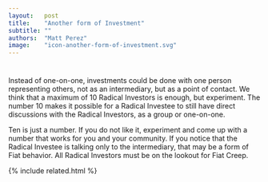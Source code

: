 ```yaml
---
layout:   post
title:    "Another form of Investment"
subtitle: ""
authors:  "Matt Perez"
image:    "icon-another-form-of-investment.svg"
---
```


<div style='display:none; '>
 <p>There are many forms of investments that we had not thought of. Jose just came up with another..</p>
</div>

<h1></h1>
<p>Instead of one-on-one, investments could be done with one person representing others, not as an intermediary, but as a point of contact. We think that a maximum of 10 Radical Investors is enough, but experiment. The number 10 makes it possible for a Radical Investee to still have direct discussions with the Radical Investors, as a group or one-on-one.</p>
<p>Ten is just a number. If you do not like it, experiment and come up with a number that works for you and your community. If you notice that the Radical Investee is talking only to the intermediary, that may be a form of Fiat behavior. All Radical Investors must be on the lookout for Fiat Creep.</p>

{% include related.html %}